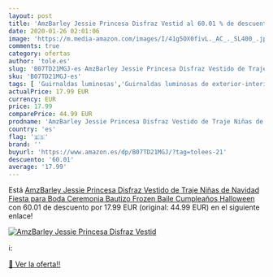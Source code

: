 ```yaml
---
layout: post
title: 'AmzBarley Jessie Princesa Disfraz Vestid al 60.01 % de descuento'
date: 2020-01-26 02:01:06
image: 'https://m.media-amazon.com/images/I/41g5OX0fivL._AC_._SL400_.jpg'
comments: true
category: ofertas
author: 'tole.es'
slug: 'B07TD21MGJ-es AmzBarley Jessie Princesa Disfraz Vestido de Traje Niñas...'
sku: 'B07TD21MGJ-es'
tags: [ 'Guirnaldas luminosas','Guirnaldas luminosas de exterior-interior','Guirnaldas luminosas de interior','Iluminación','navidad', ]
actualPrice: 17.99 EUR
currency: EUR
price: 17.99
comparePrice: 44.99 EUR
prodname: 'AmzBarley Jessie Princesa Disfraz Vestido de Traje Niñas de Navidad Fiesta para Boda Ceremonia Bautizo Frozen Baile Cumpleaños Halloween'
country: 'es'
flag: '🇪🇸'
brand: ''
buyurl: 'https://www.amazon.es/dp/B07TD21MGJ/?tag=tolees-21'
descuento: '60.01'
average: '17.99'
---
```


Está [AmzBarley Jessie Princesa Disfraz Vestido de Traje Niñas de Navidad Fiesta para Boda Ceremonia Bautizo Frozen Baile Cumpleaños Halloween](https://www.amazon.es/dp/B07TD21MGJ/?tag=tolees-21) con 60.01 de descuento por 17.99 EUR (original: 44.99 EUR) en el siguiente enlace!

[![AmzBarley Jessie Princesa Disfraz Vestid](https://m.media-amazon.com/images/I/41g5OX0fivL._AC_._SL400_.jpg)](https://www.amazon.es/dp/B07TD21MGJ/?tag=tolees-21)

ℹ️:


[🛒 Ver la oferta!!](https://www.amazon.es/dp/B07TD21MGJ/?tag=tolees-21)
